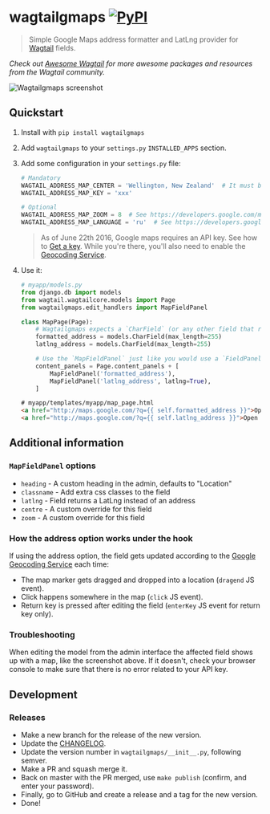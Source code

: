 # wagtailgmaps [![PyPI](https://img.shields.io/pypi/v/wagtailgmaps.svg)](https://pypi.python.org/pypi/wagtailgmaps)

> Simple Google Maps address formatter and LatLng provider for [Wagtail](https://wagtail.io/) fields.

*Check out [Awesome Wagtail](https://github.com/springload/awesome-wagtail) for more awesome packages and resources from the Wagtail community.*

![Wagtailgmaps screenshot](./screenshot.png)

## Quickstart

1. Install with `pip install wagtailgmaps`
1. Add `wagtailgmaps` to your `settings.py` `INSTALLED_APPS` section.
1. Add some configuration in your `settings.py` file:

    ```python
    # Mandatory
    WAGTAIL_ADDRESS_MAP_CENTER = 'Wellington, New Zealand'  # It must be a properly formatted address
    WAGTAIL_ADDRESS_MAP_KEY = 'xxx'

    # Optional
    WAGTAIL_ADDRESS_MAP_ZOOM = 8  # See https://developers.google.com/maps/documentation/javascript/tutorial#MapOptions for more information.
    WAGTAIL_ADDRESS_MAP_LANGUAGE = 'ru'  # See https://developers.google.com/maps/faq#languagesupport for supported languages.
    ```

    > As of June 22th 2016, Google maps requires an API key. See how to [Get a key](https://developers.google.com/maps/documentation/javascript/get-api-key). While you're there, you'll also need to enable the [Geocoding Service](https://developers.google.com/maps/documentation/javascript/geocoding).

4. Use it:

    ```python
    # myapp/models.py
    from django.db import models
    from wagtail.wagtailcore.models import Page
    from wagtailgmaps.edit_handlers import MapFieldPanel

    class MapPage(Page):
        # Wagtailgmaps expects a `CharField` (or any other field that renders as a text input)
        formatted_address = models.CharField(max_length=255)
        latlng_address = models.CharField(max_length=255)

        # Use the `MapFieldPanel` just like you would use a `FieldPanel`
        content_panels = Page.content_panels + [
            MapFieldPanel('formatted_address'),
            MapFieldPanel('latlng_address', latlng=True),
        ]
    ```

    ```html
    # myapp/templates/myapp/map_page.html
    <a href="http://maps.google.com/?q={{ self.formatted_address }}">Open map (Formatted Address)</a>
    <a href="http://maps.google.com/?q={{ self.latlng_address }}">Open map (Lat/Long Address)</a>
    ```

## Additional information

### `MapFieldPanel` options

 - `heading` - A custom heading in the admin, defaults to "Location"
 - `classname` - Add extra css classes to the field
 - `latlng` - Field returns a LatLng instead of an address
 - `centre` - A custom override for this field
 - `zoom` - A custom override for this field

### How the address option works under the hook

If using the address option, the field gets updated according to the [Google Geocoding Service](https://developers.google.com/maps/documentation/geocoding/) each time:

* The map marker gets dragged and dropped into a location (`dragend` JS event).
* Click happens somewhere in the map (`click` JS event).
* Return key is pressed after editing the field (`enterKey` JS event for return key only).

### Troubleshooting

When editing the model from the admin interface the affected field shows up with a map, like the screenshot above. If it doesn't, check your browser console to make sure that there is no error related to your API key.

## Development

### Releases

- Make a new branch for the release of the new version.
- Update the [CHANGELOG](https://github.com/springload/wagtailgmaps/CHANGELOG.md).
- Update the version number in `wagtailgmaps/__init__.py`, following semver.
- Make a PR and squash merge it.
- Back on master with the PR merged, use `make publish` (confirm, and enter your password).
- Finally, go to GitHub and create a release and a tag for the new version.
- Done!
